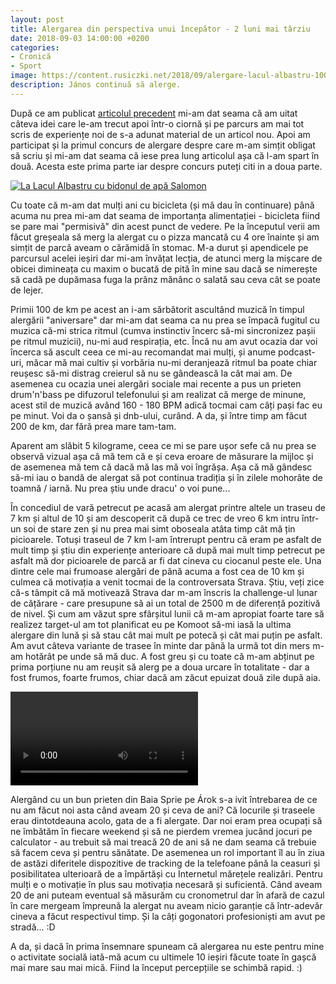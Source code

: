 ```yaml
---
layout: post
title: Alergarea din perspectiva unui începător - 2 luni mai târziu
date: 2018-09-03 14:00:00 +0200
categories:
- Cronică
- Sport
image: https://content.rusiczki.net/2018/09/alergare-lacul-albastru-1000x750.jpg
description: János continuă să alerge.
---
```

După ce am publicat [articolul precedent](https://www.rusiczki.net/2018/07/12/alergarea-din-perspectiva-unui-incepator/) mi-am dat seama că am uitat câteva idei care le-am trecut apoi într-o ciornă și pe parcurs am mai tot scris de experiențe noi de s-a adunat material de un articol nou. Apoi am participat și la primul concurs de alergare despre care m-am simțit obligat să scriu și mi-am dat seama că iese prea lung articolul așa că l-am spart în două. Acesta este prima parte iar despre concurs puteți citi in a doua parte.

[![La Lacul Albastru cu bidonul de apă Salomon](https://content.rusiczki.net/2018/09/alergare-lacul-albastru-1000x750.jpg)](https://content.rusiczki.net/2018/09/alergare-lacul-albastru.jpg)

Cu toate că m-am dat mulți ani cu bicicleta (și mă dau în continuare) până acuma nu prea mi-am dat seama de importanța alimentației - bicicleta fiind se pare mai "permisivă" din acest punct de vedere. Pe la începutul verii am făcut greșeala să merg la alergat cu o pizza mancată cu 4 ore înainte și am simțit de parcă aveam o cărămidă în stomac. M-a durut și apendicele pe parcursul acelei ieșiri dar mi-am învățat lecția, de atunci merg la mișcare de obicei dimineața cu maxim o bucată de pită în mine sau dacă se nimerește să cadă pe dupămasa fuga la prânz mănânc o salată sau ceva cât se poate de lejer.

Primii 100 de km pe acest an i-am sărbătorit ascultând muzică în timpul alergării "aniversare" dar mi-am dat seama ca nu prea se împacă fugitul cu muzica că-mi strica ritmul (cumva instinctiv încerc să-mi sincronizez pașii pe ritmul muzicii), nu-mi aud respirația, etc. Încă nu am avut ocazia dar voi încerca să ascult ceea ce mi-au recomandat mai mulți, și anume podcast-uri, măcar mă mai cultiv și vorbăria nu-mi deranjează ritmul ba poate chiar reușesc să-mi distrag creierul să nu se gândească la cât mai am. De asemenea cu ocazia unei alergări sociale mai recente a pus un prieten drum'n'bass pe difuzorul telefonului și am realizat că merge de minune, acest stil de muzică având 160 - 180 BPM adică tocmai cam câți pași fac eu pe minut. Voi da o șansă și dnb-ului, curând. A da, și între timp am făcut 200 de km, dar fără prea mare tam-tam.

Aparent am slăbit 5 kilograme, ceea ce mi se pare ușor sefe că nu prea se observă vizual așa că mă tem că e și ceva eroare de măsurare la mijloc și de asemenea mă tem că dacă mă las mă voi îngrășa. Așa că mă gândesc să-mi iau o bandă de alergat să pot continua tradiția și în zilele mohorâte de toamnă / iarnă. Nu prea știu unde dracu' o voi pune...

În concediul de vară petrecut pe acasă am alergat printre altele un traseu de 7 km și altul de 10 și am descoperit că după ce trec de vreo 6 km intru într-un soi de stare zen și nu prea mai simt oboseala atâta timp cât mă țin picioarele. Totuși traseul de 7 km l-am întrerupt pentru că eram pe asfalt de mult timp și știu din experiențe anterioare că după mai mult timp petrecut pe asfalt mă dor picioarele de parcă ar fi dat cineva cu ciocanul peste ele. Una dintre cele mai frumoase alergări de până acuma a fost cea de 10 km și culmea că motivația a venit tocmai de la controversata Strava. Știu, veți zice că-s tâmpit că mă motivează Strava dar m-am înscris la challenge-ul lunar de cățărare - care presupune să ai un total de 2500 m de diferență pozitivă de nivel. Și cum am văzut spre sfârșitul lunii că m-am apropiat foarte tare să realizez target-ul am tot planificat eu pe Komoot să-mi iasă la ultima alergare din lună și să stau cât mai mult pe potecă și cât mai puțin pe asfalt. Am avut câteva variante de trasee în minte dar până la urmă tot din mers m-am hotărât pe unde să mă duc. A fost greu și cu toate că m-am abținut pe prima porțiune nu am reușit să alerg pe a doua urcare în totalitate - dar a fost frumos, foarte frumos, chiar dacă am zăcut epuizat două zile după aia.

<video controls><source src="https://content.rusiczki.net/2018/09/primii-10k-pe-usturoiu.mp4" type="video/mp4">Dacă aici nu vedeți un video vizitați-mi blogul. :-)</video>

Alergând cu un bun prieten din Baia Sprie pe Árok s-a ivit întrebarea de ce nu am făcut noi asta când aveam 20 și ceva de ani? Că locurile și traseele erau dintotdeauna acolo, gata de a fi alergate. Dar noi eram prea ocupați să ne îmbătăm în fiecare weekend și să ne pierdem vremea jucând jocuri pe calculator - au trebuit să mai treacă 20 de ani să ne dam seama că trebuie să facem ceva și pentru sănătate. De asemenea un rol important îl au în ziua de astăzi diferitele dispozitive de tracking de la telefoane până la ceasuri și posibilitatea ulterioară de a împărtăși cu Internetul mărețele realizări. Pentru mulți e o motivație în plus sau motivația necesară și suficientă. Când aveam 20 de ani puteam eventual să măsurăm cu cronometrul dar în afară de cazul în care mergeam împreună la alergat nu aveam nicio garanție că într-adevăr cineva a făcut respectivul timp. Și la câți gogonatori profesioniști am avut pe stradă... :D

A da, și dacă în prima însemnare spuneam că alergarea nu este pentru mine o activitate socială iată-mă acum cu ultimele 10 ieșiri făcute toate în gașcă mai mare sau mai mică. Fiind la început percepțiile se schimbă rapid. :)
